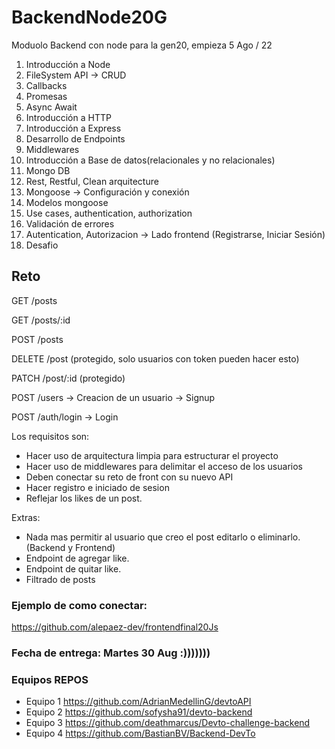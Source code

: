 # BackendNode20G
Moduolo Backend con node para la gen20, empieza 5 Ago / 22

1. Introducción a Node
2. FileSystem API -> CRUD
3. Callbacks
4. Promesas
5. Async Await
6. Introducción a HTTP
7. Introducción a Express
8. Desarrollo de Endpoints
9. Middlewares
10. Introducción a Base de datos(relacionales y no relacionales)
11. Mongo DB
12. Rest, Restful, Clean arquitecture
13. Mongoose -> Configuración y conexión
14. Modelos mongoose
15. Use cases, authentication, authorization
16. Validación de errores
17. Autentication, Autorizacion -> Lado frontend (Registrarse, Iniciar Sesión)
18. Desafio


## Reto
GET /posts

GET /posts/:id

POST /posts

DELETE /post (protegido, solo usuarios con token pueden hacer esto)

PATCH /post/:id (protegido)

POST /users -> Creacion de un usuario -> Signup

POST /auth/login -> Login

Los requisitos son:
- Hacer uso de arquitectura limpia para estructurar el proyecto
- Hacer uso de middlewares para delimitar el acceso de los usuarios
- Deben conectar su reto de front con su nuevo API
- Hacer registro e iniciado de sesion
- Reflejar los likes de un post.

Extras:
- Nada mas permitir al usuario que creo el post editarlo o eliminarlo. (Backend y Frontend)
- Endpoint de agregar like.
- Endpoint de quitar like.
- Filtrado de posts

### Ejemplo de como conectar: 
https://github.com/alepaez-dev/frontendfinal20Js

### Fecha de entrega: Martes 30 Aug :)))))))

### Equipos REPOS
- Equipo 1
https://github.com/AdrianMedellinG/devtoAPI
- Equipo 2 
https://github.com/sofysha91/devto-backend
- Equipo 3
https://github.com/deathmarcus/Devto-challenge-backend
- Equipo 4
https://github.com/BastianBV/Backend-DevTo
